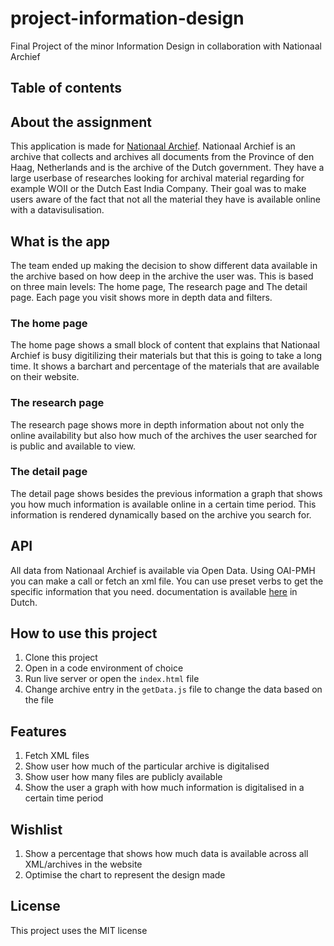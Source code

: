 # project-information-design
Final Project of the minor Information Design in collaboration with Nationaal Archief

## Table of contents
## About the assignment
This application is made for [Nationaal Archief](https://www.nationaalarchief.nl/). Nationaal Archief is an archive that collects and archives all documents from the Province of den Haag, Netherlands and is the archive of the Dutch government. They have a large userbase of researches looking for archival material regarding for example WOII or the Dutch East India Company. Their goal was to make users aware of the fact that not all the material they have is available online with a datavisulisation.

## What is the app
The team ended up making the decision to show different data available in the archive based on how deep in the archive the user was. This is based on three main levels: The home page, The research page and The detail page. Each page you visit shows more in depth data and filters. 

### The home page
The home page shows a small block of content that explains that Nationaal Archief is busy digitilizing their materials but that this is going to take a long time. It shows a barchart and percentage of the materials that are available on their website. 

### The research page
The research page shows more in depth information about not only the online availability but also how much of the archives the user searched for is public and available to view.

### The detail page
The detail page shows besides the previous information a graph that shows you how much information is available online in a certain time period. This information is rendered dynamically based on the archive you search for.

## API
All data from Nationaal Archief is available via Open Data. Using OAI-PMH you can make a call or fetch an xml file. You can use preset verbs to get the specific information that you need. documentation is available [here](https://www.nationaalarchief.nl/onderzoeken/open-data/archiefinventarissen-digitale-objecten-en-scans-van-archieven) in Dutch.

## How to use this project
1. Clone this project
2. Open in a code environment of choice
3. Run live server or open the `index.html` file
4. Change archive entry in the `getData.js` file to change the data based on the file

## Features
1. Fetch XML files 
2. Show user how much of the particular archive is digitalised
3. Show user how many files are publicly available
4. Show the user a graph with how much information is digitalised in a certain time period

## Wishlist
1. Show a percentage that shows how much data is available across all XML/archives in the website
2. Optimise the chart to represent the design made

## License
This project uses the MIT license